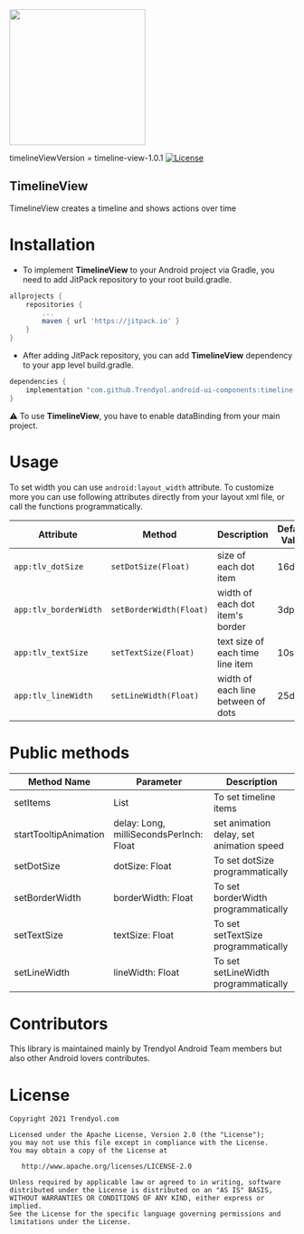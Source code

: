 <img src="https://raw.githubusercontent.com/Trendyol/android-ui-components/master/images/timeline-view.png" width="240"/>

timelineViewVersion = timeline-view-1.0.1 [![License](https://img.shields.io/badge/License-Apache%202.0-blue.svg)](https://opensource.org/licenses/Apache-2.0)

## TimelineView
TimelineView creates a timeline and shows actions over time

# Installation
 - To implement **TimelineView** to your Android project via Gradle, you need to add JitPack repository to your root build.gradle.
```gradle
allprojects {
    repositories {
        ...
        maven { url 'https://jitpack.io' }
    }
}
```
 - After adding JitPack repository, you can add **TimelineView** dependency to your app level build.gradle.
```gradle
dependencies {
    implementation "com.github.Trendyol.android-ui-components:timeline-view:$timelineViewViewVersion"
}
```
:warning: To use **TimelineView**, you have to enable dataBinding from your main project.
# Usage
To set width you can use `android:layout_width` attribute. To customize more you can use following attributes directly from your layout xml file, or call the functions programmatically.

| Attribute |  Method | Description | Default Value | Sample Usage |
| ------------- |-------------| ------------- |------------- |------------- |
| `app:tlv_dotSize` | `setDotSize(Float)` | size of each dot item | 16dp | app:tlv_dotSize="20dp"|
| `app:tlv_borderWidth` | `setBorderWidth(Float)` | width of each dot item's border | 3dp | app:tlv_borderWidth="3dp"|
| `app:tlv_textSize` | `setTextSize(Float)` | text size of each time line item | 10sp | app:tlv_textSize="12sp"|
| `app:tlv_lineWidth` | `setLineWidth(Float)` | width of each line between of dots | 25dp | app:tlv_lineWidth="50dp"|

# Public methods

| Method Name |  Parameter | Description |
| ------------- | ------------- | ------------- |
| setItems | List<TimelineItem> | To set timeline items |
| startTooltipAnimation | delay: Long, milliSecondsPerInch: Float | set animation delay, set animation speed |
| setDotSize | dotSize: Float | To set dotSize programmatically |
| setBorderWidth | borderWidth: Float | To set borderWidth programmatically |
| setTextSize | textSize: Float | To set setTextSize programmatically |
| setLineWidth | lineWidth: Float | To set setLineWidth programmatically |


# Contributors
This library is maintained mainly by Trendyol Android Team members but also other Android lovers contributes.

# License
    Copyright 2021 Trendyol.com

    Licensed under the Apache License, Version 2.0 (the "License");
    you may not use this file except in compliance with the License.
    You may obtain a copy of the License at

       http://www.apache.org/licenses/LICENSE-2.0

    Unless required by applicable law or agreed to in writing, software
    distributed under the License is distributed on an "AS IS" BASIS,
    WITHOUT WARRANTIES OR CONDITIONS OF ANY KIND, either express or implied.
    See the License for the specific language governing permissions and
    limitations under the License.
